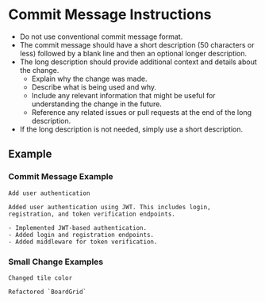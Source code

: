 # Commit Message Instructions

- Do not use conventional commit message format.
- The commit message should have a short description (50 characters or less) followed by a blank line and then an optional longer description.
- The long description should provide additional context and details about the change.
    - Explain why the change was made.
    - Describe what is being used and why.
    - Include any relevant information that might be useful for understanding the change in the future.
    - Reference any related issues or pull requests at the end of the long description.
- If the long description is not needed, simply use a short description.
## Example

### Commit Message Example

```
Add user authentication

Added user authentication using JWT. This includes login, registration, and token verification endpoints.

- Implemented JWT-based authentication.
- Added login and registration endpoints.
- Added middleware for token verification.
```

### Small Change Examples

```
Changed tile color
```

```
Refactored `BoardGrid`
```